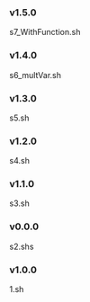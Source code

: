### v1.5.0
s7_WithFunction.sh

### v1.4.0
s6_multVar.sh

### v1.3.0
s5.sh

### v1.2.0
s4.sh

### v1.1.0
s3.sh

### v0.0.0
s2.shs

### v1.0.0
1.sh

